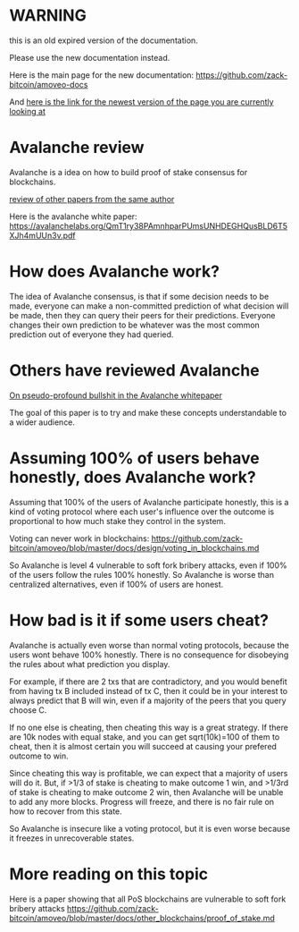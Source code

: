 WARNING
========

this is an old expired version of the documentation.

Please use the new documentation instead. 

Here is the main page for the new documentation: https://github.com/zack-bitcoin/amoveo-docs 

And [here is the link for the newest version of the page you are currently looking at](https://github.com/zack-bitcoin/amoveo-docs/blob/master//other_blockchains/avalanche.md)

Avalanche review
========

Avalanche is a idea on how to build proof of stake consensus for blockchains.

[review of other papers from the same author](https://github.com/zack-bitcoin/amoveo/blob/master/docs/other_blockchains/Emin_Gun_Sirer.md)

Here is the avalanche white paper: https://avalanchelabs.org/QmT1ry38PAmnhparPUmsUNHDEGHQusBLD6T5XJh4mUUn3v.pdf

How does Avalanche work?
========

The idea of Avalanche consensus, is that if some decision needs to be made, everyone can make a non-committed prediction of what decision will be made, then they can query their peers for their predictions. Everyone changes their own prediction to be whatever was the most common prediction out of everyone they had queried.

Others have reviewed Avalanche
========

[On pseudo-profound bullshit in the Avalanche whitepaper](https://file.globalupload.io/YWV9p77DX7.pdf)

The goal of this paper is to try and make these concepts understandable to a wider audience.

Assuming 100% of users behave honestly, does Avalanche work?
==========

Assuming that 100% of the users of Avalanche participate honestly, this is a kind of voting protocol where each user's influence over the outcome is proportional to how much stake they control in the system.

Voting can never work in blockchains: https://github.com/zack-bitcoin/amoveo/blob/master/docs/design/voting_in_blockchains.md

So Avalanche is level 4 vulnerable to soft fork bribery attacks, even if 100% of the users follow the rules 100% honestly. So Avalanche is worse than centralized alternatives, even if 100% of users are honest.

How bad is it if some users cheat?
============

Avalanche is actually even worse than normal voting protocols, because the users wont behave 100% honestly. There is no consequence for disobeying the rules about what prediction you display.

For example, if there are 2 txs that are contradictory, and you would benefit from having tx B included instead of tx C, then it could be in your interest to always predict that B will win, even if a majority of the peers that you query choose C.

If no one else is cheating, then cheating this way is a great strategy. If there are 10k nodes with equal stake, and you can get sqrt(10k)=100 of them to cheat, then it is almost certain you will succeed at causing your prefered outcome to win.

Since cheating this way is profitable, we can expect that a majority of users will do it.
But, if >1/3 of stake is cheating to make outcome 1 win, and >1/3rd of stake is cheating to make outcome 2 win, then Avalanche will be unable to add any more blocks. Progress will freeze, and there is no fair rule on how to recover from this state.

So Avalanche is insecure like a voting protocol, but it is even worse because it freezes in unrecoverable states.

More reading on this topic
==========

Here is a paper showing that all PoS blockchains are vulnerable to soft fork bribery attacks https://github.com/zack-bitcoin/amoveo/blob/master/docs/other_blockchains/proof_of_stake.md